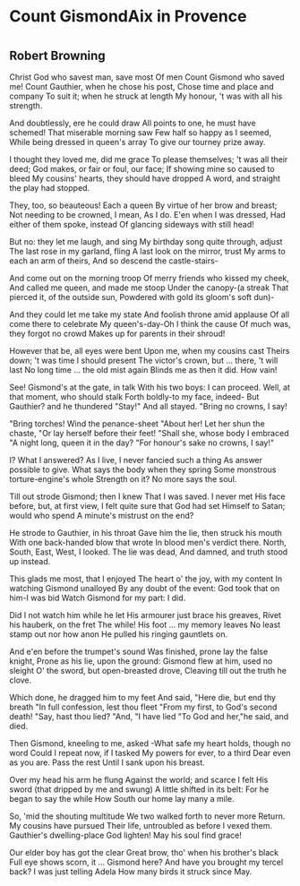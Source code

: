# Count GismondAix in Provence
## Robert Browning
Christ God who savest man, save most
Of men Count Gismond who saved me!
Count Gauthier, when he chose his post,
Chose time and place and company
To suit it; when he struck at length
My honour, 't was with all his strength.

And doubtlessly, ere he could draw
All points to one, he must have schemed!
That miserable morning saw
Few half so happy as I seemed,
While being dressed in queen's array
To give our tourney prize away.

I thought they loved me, did me grace
To please themselves; 't was all their deed;
God makes, or fair or foul, our face;
If showing mine so caused to bleed
My cousins' hearts, they should have dropped
A word, and straight the play had stopped.

They, too, so beauteous! Each a queen
By virtue of her brow and breast;
Not needing to be crowned, I mean,
As I do. E'en when I was dressed,
Had either of them spoke, instead
Of glancing sideways with still head!

But no: they let me laugh, and sing
My birthday song quite through, adjust
The last rose in my garland, fling
A last look on the mirror, trust
My arms to each an arm of theirs,
And so descend the castle-stairs-

And come out on the morning troop
Of merry friends who kissed my cheek,
And called me queen, and made me stoop
Under the canopy-(a streak
That pierced it, of the outside sun,
Powdered with gold its gloom's soft dun)-

And they could let me take my state
And foolish throne amid applause
Of all come there to celebrate
My queen's-day-Oh I think the cause
Of much was, they forgot no crowd
Makes up for parents in their shroud!

However that be, all eyes were bent
Upon me, when my cousins cast
Theirs down; 't was time I should present
The victor's crown, but ... there, 't will last
No long time ... the old mist again
Blinds me as then it did. How vain!

See! Gismond's at the gate, in talk
With his two boys: I can proceed.
Well, at that moment, who should stalk
Forth boldly-to my face, indeed-
But Gauthier? and he thundered "Stay!"
And all stayed. "Bring no crowns, I say!

"Bring torches! Wind the penance-sheet
"About her! Let her shun the chaste,
"Or lay herself before their feet!
"Shall she, whose body I embraced
"A night long, queen it in the day?
"For honour's sake no crowns, I say!"

I? What I answered? As I live,
I never fancied such a thing
As answer possible to give.
What says the body when they spring
Some monstrous torture-engine's whole
Strength on it? No more says the soul.

Till out strode Gismond; then I knew
That I was saved. I never met
His face before, but, at first view,
I felt quite sure that God had set
Himself to Satan; would who spend
A minute's mistrust on the end?

He strode to Gauthier, in his throat
Gave him the lie, then struck his mouth
With one back-handed blow that wrote
In blood men's verdict there. North, South,
East, West, I looked. The lie was dead,
And damned, and truth stood up instead.

This glads me most, that I enjoyed
The heart o' the joy, with my content
In watching Gismond unalloyed
By any doubt of the event:
God took that on him-I was bid
Watch Gismond for my part: I did.

Did I not watch him while he let
His armourer just brace his greaves,
Rivet his hauberk, on the fret
The while! His foot ... my memory leaves
No least stamp out nor how anon
He pulled his ringing gauntlets on.

And e'en before the trumpet's sound
Was finished, prone lay the false knight,
Prone as his lie, upon the ground:
Gismond flew at him, used no sleight
O' the sword, but open-breasted drove,
Cleaving till out the truth he clove.

Which done, he dragged him to my feet
And said, "Here die, but end thy breath
"In full confession, lest thou fleet
"From my first, to God's second death!
"Say, hast thou lied? "And, "I have lied
"To God and her,"he said, and died.

Then Gismond, kneeling to me, asked
-What safe my heart holds, though no word
Could I repeat now, if I tasked
My powers for ever, to a third
Dear even as you are. Pass the rest
Until I sank upon his breast.

Over my head his arm he flung
Against the world; and scarce I felt
His sword (that dripped by me and swung)
A little shifted in its belt:
For he began to say the while
How South our home lay many a mile.

So, 'mid the shouting multitude
We two walked forth to never more
Return. My cousins have pursued
Their life, untroubled as before
I vexed them. Gauthier's dwelling-place
God lighten! May his soul find grace!

Our elder boy has got the clear
Great brow, tho' when his brother's black
Full eye shows scorn, it ... Gismond here?
And have you brought my tercel back?
I was just telling Adela
How many birds it struck since May.